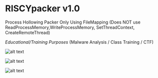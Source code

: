# RISCYpacker v1.0
Process Hollowing Packer Only Using FileMapping
(Does NOT use ReadProcessMemory,WriteProcessMemory, SetThreadContext, CreateRemoteThread)

*Educational/Training Purposes*
(Malware Analysis / Class Training / CTF)



![alt text](https://i.imgur.com/iQvKRzj.png)

![alt text](https://i.imgur.com/4svECNc.png)

![alt text](https://i.imgur.com/vvpZ4Pp.png)
